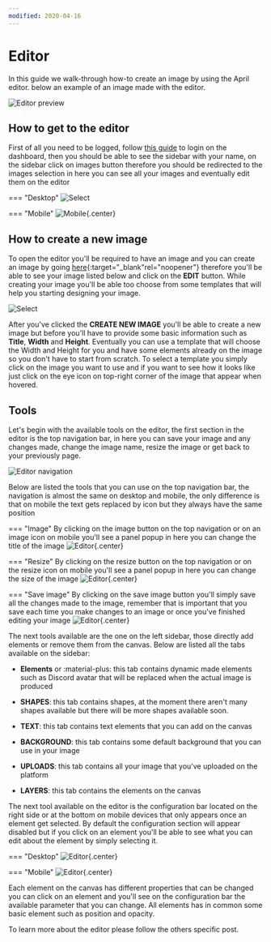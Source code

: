 ```yaml
---
modified: 2020-04-16
---
```


# Editor

In this guide we walk-through how-to create an image by using the April editor. below an example of 
an image made with the editor.

![Editor preview](../assets/images/editor-preview.jpg)

## How to get to the editor
First of all you need to be logged, follow [this guide](../login.md) to login
on the dashboard,
then you should be able to see the sidebar with your name, on the sidebar click on
images button therefore you should be redirected to the images selection in here you can
see all your images and eventually edit them on the editor



=== "Desktop"
    ![Select](../assets/images/editor-get.jpg)
    
=== "Mobile"
    ![Mobile](../assets/images/editor-get-mobile.jpg){.center}

## How to create a new image
To open the editor you'll be required to have an image and you can create an image by going
[here](https://aprilbot.me/dashboard/user/images){:target="_blank"rel="noopener"} therefore
you'll be able to see your image listed below and click on the **EDIT** button. While creating
your image you'll be able too choose from some templates that will help you starting designing your
image.

![Select](../assets/images/editor-create.png)

After you've clicked the **CREATE NEW IMAGE** you'll be able to create a new image but before 
you'll have to provide some basic information such as **Title**, **Width** and **Height**.
Eventually you can use a template that will choose the Width and Height for you and have
some elements already on the image so you don't have to start from scratch. To select a template
you simply click on the image you want to use and if you want to see how it looks like just click 
on the eye icon on top-right corner of the image that appear when hovered.

## Tools
Let's begin with the available tools on the editor, the first section in the editor is the top
navigation bar, in here you can save your image and any changes made, change the image name, 
resize the image or get back to your previously page.

![Editor navigation](../assets/images/editor-top-navigation.jpg)

Below are listed the tools that you can use on the top navigation bar, the navigation is almost the
same on desktop and mobile, the only difference is that on mobile the text gets replaced by icon
but they always have the same position


=== "Image"
    By clicking on the image button on the top navigation or on an image icon on mobile you'll
    see a panel popup in here you can change the title of the image
    ![Editor](../assets/images/editor-edit-title.jpg){.center}
    
=== "Resize"
    By clicking on the resize button on the top navigation or on the resize icon on mobile you'll
    see a panel popup in here you can change the size of the image
    ![Editor](../assets/images/editor-edit-size.jpg){.center}
    
=== "Save image"
    By clicking on the save image button you'll simply save all the changes made to the image,
    remember that is important that you save each time you make changes to an image or once you've
    finished editing your image
    ![Editor](../assets/images/editor-edit-save.jpg){.center}
    
The next tools available are the one on the left sidebar, those directly add elements or remove 
them from the canvas. Below are listed all the tabs available on the sidebar:

* **Elements** or :material-plus: this tab contains dynamic made elements such as Discord avatar
that will be replaced when the actual image is produced

* **SHAPES**: this tab contains shapes, at the moment there aren't many shapes available but there
will be more shapes available soon.

* **TEXT**: this tab contains text elements that you can add on the
canvas 

* **BACKGROUND**: this tab contains some default background that you can use in your image

* **UPLOADS**: this tab contains all your image that you've uploaded on the platform

* **LAYERS**: this tab contains the elements on the canvas

The next tool available on the editor is the configuration bar located on the right side or at the
bottom on mobile devices that only appears once an element get selected. By default the configuration
section will appear disabled but if you click on an element you'll be able to see what you can
edit about the element by simply selecting it.

=== "Desktop"
    ![Editor](../assets/images/editor-configuration-bar.jpg){.center}
    
=== "Mobile"
    ![Editor](../assets/images/editor-configuration-bar-mobile.jpg){.center}
    
Each element on the canvas has different properties that can be changed you can click on an 
element and you'll see on the configuration bar the available parameter that you can change. All
elements has in common some basic element such as position and opacity. 

To learn more about the editor please follow the others specific post.